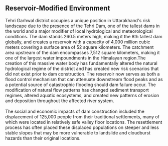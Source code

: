 ## Reservoir-Modified Environment

Tehri Garhwal district occupies a unique position in Uttarakhand's risk landscape due to the presence of the Tehri Dam, one of the tallest dams in the world and a major modifier of local hydrological and meteorological conditions. The dam stands 260.5 meters high, making it the 8th tallest dam globally, and creates a reservoir with a capacity of 4,000 million cubic meters covering a surface area of 52 square kilometers. The catchment area upstream of the dam encompasses 7,512 square kilometers, making it one of the largest water impoundments in the Himalayan region.The creation of this massive water body has fundamentally altered the natural hydrological regime of the district and has created new risk scenarios that did not exist prior to dam construction. The reservoir now serves as both a flood control mechanism that can attenuate downstream flood peaks and as a potential source of catastrophic flooding should dam failure occur. The modification of natural flow patterns has changed sediment transport regimes, altered aquatic ecosystems, and created new patterns of erosion and deposition throughout the affected river system. <br> <br>
The social and economic impacts of dam construction included the displacement of 125,000 people from their traditional settlements, many of which were located in relatively safe valley floor locations. The resettlement process has often placed these displaced populations on steeper and less stable slopes that may be more vulnerable to landslide and cloudburst hazards than their original locations.
